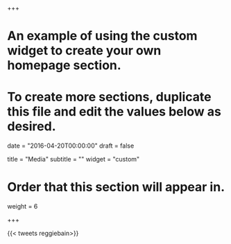+++
# An example of using the custom widget to create your own homepage section.
# To create more sections, duplicate this file and edit the values below as desired.

date = "2016-04-20T00:00:00"
draft = false

title = "Media"
subtitle = ""
widget = "custom"

# Order that this section will appear in.
weight = 6

+++

{{< tweets reggiebain>}}
